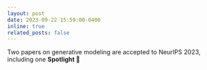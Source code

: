 ```yaml
---
layout: post
date: 2023-09-22 15:59:00-0400
inline: true
related_posts: false
---
```


Two papers on generative modeling are accepted to NeurIPS 2023, including one <b>Spotlight<b> &#128294;
